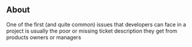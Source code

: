 ## About

One of the first (and quite common) issues that developers can face in a project
is usually the poor or missing ticket description they get from products owners
or managers
